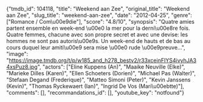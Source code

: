 {"tmdb_id": 104118, "title": "Weekend aan Zee", "original_title": "Weekend aan Zee", "slug_title": "weekend-aan-zee", "date": "2012-04-25", "genre": ["Romance / Com\u00e9die"], "score": "4.8/10", "synopsis": "Quatre amies partent ensemble en week-end \u00e0 la mer pour la derni\u00e8re fois. Quatre femmes, chacune avec son propre secret et avec une devise: les hommes ne sont pas autoris\u00e9s. Un week-end de hauts et de bas au cours duquel leur amiti\u00e9 sera mise \u00e0 rude \u00e9preuve...", "image": "https://image.tmdb.org/t/p/w185_and_h278_bestv2/r33xceinFIYS4ivyhJA34xsPuz8.jpg", "actors": ["Eline Kuppens (An)", "Maaike Neuville (Elke)", "Marieke Dilles (Karen)", "Ellen Schoeters (Dorien)", "Michael Pas (Walter)", "Stefaan Degand (Frederique)", "Matteo Simoni (Peter)", "Kevin Janssens (Kevin)", "Thomas Ryckewaert (Ian)", "Ingrid De Vos (Mari\u00ebtte)"], "comments": [], "recommandations_id": [], "youtube_key": "notfound"}